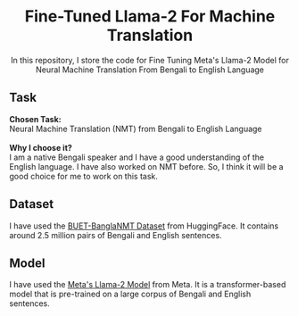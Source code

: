 <div align="center">
    <h1>Fine-Tuned Llama-2 For Machine Translation</h1>
    <p>In this repository, I store the code for Fine Tuning Meta's Llama-2 Model for Neural Machine Translation From Bengali to English Language</p>
</div>

## Task

**Chosen Task:**<br>
Neural Machine Translation (NMT) from Bengali to English Language<br><br>
**Why I choose it?**<br>
I am a native Bengali speaker and I have a good understanding of the English language. I have also worked on NMT before. So, I think it will be a good choice for me to work on this task.

## Dataset

I have used the [BUET-BanglaNMT Dataset](https://) from HuggingFace. It contains around 2.5 million pairs of Bengali and English sentences.

## Model

I have used the [Meta's Llama-2 Model](https://) from Meta. It is a transformer-based model that is pre-trained on a large corpus of Bengali and English sentences.
